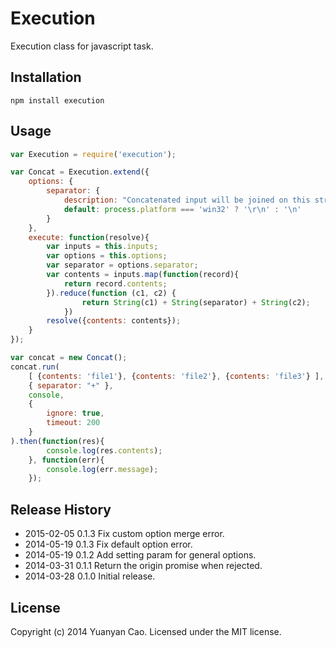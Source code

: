 Execution
=========

Execution class for javascript task.

## Installation

```
npm install execution
```

## Usage

```js
var Execution = require('execution');

var Concat = Execution.extend({
    options: {
        separator: {
            description: "Concatenated input will be joined on this string.",
            default: process.platform === 'win32' ? '\r\n' : '\n'
        }
    },
    execute: function(resolve){
        var inputs = this.inputs;
        var options = this.options;
        var separator = options.separator;
        var contents = inputs.map(function(record){
            return record.contents;
        }).reduce(function (c1, c2) {
                return String(c1) + String(separator) + String(c2);
            })
        resolve({contents: contents});
    }
});

var concat = new Concat();
concat.run(
    [ {contents: 'file1'}, {contents: 'file2'}, {contents: 'file3'} ],
    { separator: "+" },
    console,
    {
        ignore: true,
        timeout: 200
    }
).then(function(res){
        console.log(res.contents);
    }, function(err){
        console.log(err.message);
    });
```

## Release History
* 2015-02-05    0.1.3    Fix custom option merge error.
* 2014-05-19    0.1.3    Fix default option error.
* 2014-05-19    0.1.2    Add setting param for general options.
* 2014-03-31    0.1.1    Return the origin promise when rejected.
* 2014-03-28    0.1.0    Initial release.

## License
Copyright (c) 2014 Yuanyan Cao. Licensed under the MIT license.

